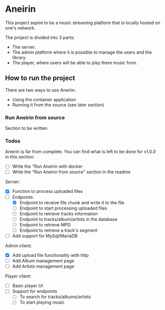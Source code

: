 # Aneirin
This project aspire to be a music streaming platform that is locally hosted on one's network.

The project is divided into 3 parts:
- The server.
- The admin platform where it is possible to manage the users and the library.
- The player, where users will be able to play there music from.

## How to run the project
There are two ways to use Aneirin:
- Using the container application
- Running it from the source (see later section)


### Run Aneirin from source
Section to be written

### Todos
Aneirin is far from complete. You can find what is left to be done for v1.0.0 in this section:

- [ ] Write the "Run Aneirin with docker
- [ ] Write the "Run Aneirin from source" section in the readme  

Server: 

- [x] Function to process uploaded files
- [ ] Endpoints:
  - [x] Endpoint to receive file chunk and write it to the file
  - [ ] Endpoint to start processing uploaded files
  - [ ] Endpoint to retrieve tracks information
  - [ ] Endpoint to tracks/album/artists in the database
  - [ ] Endpoint to retrieve MPD
  - [ ] Endpoint to retrieve a track's segment
- [ ] Add support for MySql/MariaDB

Admin client:
- [x] Add upload file functionality with http
- [ ] Add Album management page
- [ ] Add Artists management page

Player client:
- [ ] Basic player UI
- [ ] Support for endpoints
  - [ ] To search for tracks/albums/artists
  - [ ] To start playing music